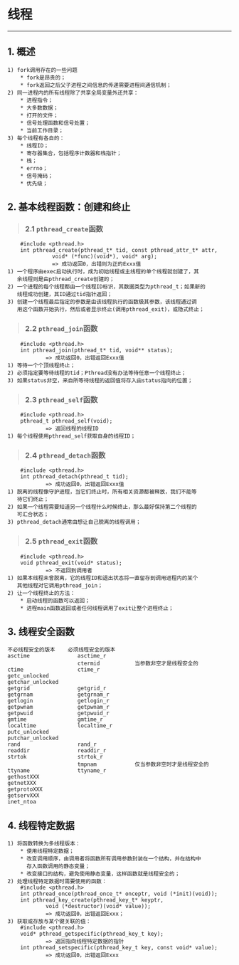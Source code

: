 # **线程**
***

## **1. 概述**
    1) fork调用存在的一些问题
        * fork是昂贵的；
        * fork返回之后父子进程之间信息的传递需要进程间通信机制；
    2) 同一进程内的所有线程除了共享全局变量外还共享：
        * 进程指令；
        * 大多数数据；
        * 打开的文件；
        * 信号处理函数和信号处置；
        * 当前工作目录；
    3) 每个线程有各自的：
        * 线程ID；
        * 寄存器集合，包括程序计数器和栈指针；
        * 栈；
        * errno；
        * 信号掩码；
        * 优先级；


## **2. 基本线程函数：创建和终止**
> ### **2.1 `pthread_create`函数**
        #include <pthread.h>
        int pthread_create(pthread_t* tid, const pthread_attr_t* attr, 
                  void* (*func)(void*), void* arg);
                  => 成功返回0，出错则为正的Exxx值
    1) 一个程序由exec启动执行时，成为初始线程或主线程的单个线程就创建了，其
       余线程则是由pthread_create创建的；
    2) 一个进程的每个线程都由一个线程ID标识，其数据类型为pthread_t；如果新的
       线程成功创建，其ID通过tid指针返回；
    3) 创建一个线程最后指定的参数是由该线程执行的函数极其参数，该线程通过调
       用这个函数开始执行，然后或者显示终止(调用pthread_exit)，或隐式终止；
> ### **2.2 `pthread_join`函数**
        #include <pthread.h>
        int pthread_join(pthread_t* tid, void** status);
                => 成功返回0，出错返回Exxx值
    1) 等待一个个顶线程终止；
    2) 必须指定要等待线程的tid；Pthread没有办法等待任意一个线程终止；
    3) 如果status非空，来自所等待线程的返回值将存入由status指向的位置；
> ### **2.3 `pthread_self`函数**
        #include <pthread.h>
        pthread_t pthread_self(void);
                => 返回线程的线程ID
    1) 每个线程使用pthread_self获取自身的线程ID；
> ### **2.4 `pthread_detach`函数**
        #include <pthread.h>
        int pthread_detach(pthread_t tid);
                => 成功返回0，出错返回Exxx值
    1) 脱离的线程像守护进程，当它们终止时，所有相关资源都被释放，我们不能等
       待它们终止；
    2) 如果一个线程需要知道另一个线程什么时候终止，那么最好保持第二个线程的
       可汇合状态；
    3) pthread_detach通常由想让自己脱离的线程调用；
> ### **2.5 `pthread_exit`函数**
        #include <pthread.h>
        void pthread_exit(void* status);
                => 不返回到调用者
    1) 如果本线程未曾脱离，它的线程ID和退出状态将一直留存到调用进程内的某个
       其他线程对它调用pthread_join；
    2) 让一个线程终止的方法：
        * 启动线程的函数可以返回；
        * 进程main函数返回或者任何线程调用了exit让整个进程终止；


## **3. 线程安全函数**
    不必线程安全的版本    必须线程安全的版本
    asctime               asctime_r
                          ctermid           当参数非空才是线程安全的
    ctime                 ctime_r
    getc_unlocked
    getchar_unlocked
    getgrid               getgrid_r
    getgrnam              getgrnam_r
    getlogin              getlogin_r
    getpwnam              getpwnam_r
    getpwuid              getpwuid_r
    gmtime                gmtime_r
    localtime             localtime_r
    putc_unlocked
    putchar_unlocked
    rand                  rand_r
    readdir               readdir_r
    strtok                strtok_r
                          tmpnam            仅当参数非空时才是线程安全的
    ttyname               ttyname_r
    gethostXXX
    getnetXXX
    getprotoXXX
    getservXXX
    inet_ntoa


## **4. 线程特定数据**
    1) 将函数转换为多线程版本：
        * 使用线程特定数据；
        * 改变调用顺序，由调用者将函数所有调用参数封装在一个结构，并在结构中
          存入函数调用的静态变量；
        * 改变接口的结构，避免使用静态变量，这样函数就是线程安全的；
    2) 处理线程特定数据时需要使用的函数：
        #include <pthread.h>
        int pthread_once(pthread_once_t* onceptr, void (*init)(void));
        int pthread_key_create(pthread_key_t* keyptr, 
                void (*destructor)(void* value));
                => 成功返回0，出错返回Exxx；
    3) 获取或存放与某个键关联的值：
        #include <pthread.h>
        void* pthread_getspecific(pthread_key_t key);
                => 返回指向线程特定数据的指针
        int pthread_setspecific(pthread_key_t key, const void* value);
                => 成功返回0，出错返回Exxx
